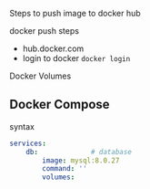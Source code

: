 Steps to push image to docker hub

docker push steps
 - hub.docker.com 
 - login to docker `docker login`

Docker Volumes

Docker Compose
 - 
 
syntax 
```yml
services:
    db:             # database
        image: mysql:8.0.27
        command: ''
        volumes: 

```